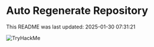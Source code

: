 # Auto Regenerate Repository

This README was last updated: 2025-01-30 07:31:21

 ![TryHackMe](https://tryhackme.com/badge/533634)